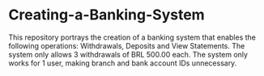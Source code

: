 # Creating-a-Banking-System
This repository portrays the creation of a banking system that enables the following operations: Withdrawals, Deposits and View Statements. The system only allows 3 withdrawals of BRL 500.00 each. The system only works for 1 user, making branch and bank account IDs unnecessary.
